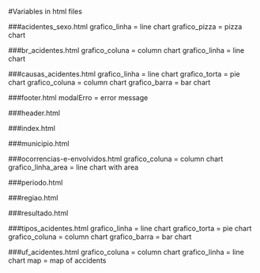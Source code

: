 #Variables in html files

###acidentes_sexo.html
grafico_linha = line chart
grafico_pizza = pizza chart


###br_acidentes.html
grafico_coluna = column chart
grafico_linha = line chart


###causas_acidentes.html
grafico_linha = line chart 
grafico_torta = pie chart
grafico_coluna = column chart
grafico_barra = bar chart


###footer.html
modalErro = error message


###header.html


###index.html


###municipio.html


###ocorrencias-e-envolvidos.html
grafico_coluna = column chart
grafico_linha_area = line chart with area


###periodo.html


###regiao.html


###resultado.html


###tipos_acidentes.html
grafico_linha = line chart
grafico_torta = pie chart
grafico_coluna = column chart
grafico_barra = bar chart


###uf_acidentes.html
grafico_coluna = column chart
grafico_linha = line chart
map = map of accidents


